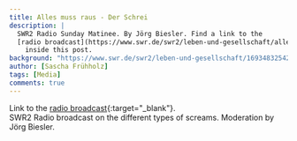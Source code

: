 ```yaml
---
title: Alles muss raus - Der Schrei
description: |
  SWR2 Radio Sunday Matinee. By Jörg Biesler. Find a link to the
  [radio broadcast](https://www.swr.de/swr2/leben-und-gesellschaft/alles-muss-raus-der-schrei-swr2-matinee-2023-09-10-100.html){:target="_blank"}
    inside this post.
background: "https://www.swr.de/swr2/leben-und-gesellschaft/1693483254286%2Cmatinee-der-schrei-bild-pt-20230910-100~_v-16x7@2dL_-594eb175bf96444e7f86c89c3d9f78feed295e4a.jpg"
author: [Sascha Frühholz]
tags: [Media]
comments: true
---
```


Link to the
[radio broadcast](https://www.swr.de/swr2/leben-und-gesellschaft/alles-muss-raus-der-schrei-swr2-matinee-2023-09-10-100.html){:target="_blank"}.
<br />
SWR2 Radio broadcast on the different types of screams. Moderation by Jörg Biesler.
